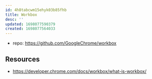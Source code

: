 ```yaml
---
id: 4h8tabcwm15ehyk03b85fhb
title: Workbox
desc: ''
updated: 1698077590379
created: 1698077564033
---
```


- repo: https://github.com/GoogleChrome/workbox

## Resources

- https://developer.chrome.com/docs/workbox/what-is-workbox/